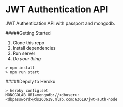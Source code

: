 # JWT Authentication API
JWT Authentication API with passport and mongodb.

#####Getting Started
1. Clone this repo
1. Install dependencies
1. Run server
1. *Do your thing*

```
> npm install
> npm run start
```

#####Depoly to Heroku
```
> heroky config:set
MONOGOLAB_URI=mongodb://<dbuser>:<dbpassword>@ds263619.mlab.com:63619/jwt-auth-node
```